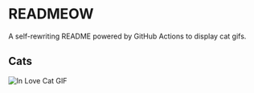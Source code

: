 # READMEOW

A self-rewriting README powered by GitHub Actions to display cat gifs.

## Cats

![In Love Cat GIF](https://media4.giphy.com/media/MDJ9IbxxvDUQM/200.gif?cid=9acd02dawmhvsgirjs71ajej0ogcy0m5yor3zptd0jdz35ip&ep=v1_gifs_search&rid=200.gif&ct=g)

